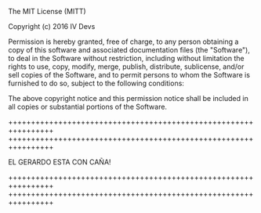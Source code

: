 The MIT License (MITT)

Copyright (c) 2016 IV Devs

Permission is hereby granted, free of charge, to any person obtaining a copy
of this software and associated documentation files (the "Software"), to deal
in the Software without restriction, including without limitation the rights
to use, copy, modify, merge, publish, distribute, sublicense, and/or sell
copies of the Software, and to permit persons to whom the Software is
furnished to do so, subject to the following conditions:

The above copyright notice and this permission notice shall be included in all
copies or substantial portions of the Software.


++++++++++++++++++++++++++++++++++++++++++++++++++++++++++++++++
++++++++++++++++++++++++++++++++++++++++++++++++++++++++++++++++

EL GERARDO ESTA CON CAÑA!

++++++++++++++++++++++++++++++++++++++++++++++++++++++++++++++++
++++++++++++++++++++++++++++++++++++++++++++++++++++++++++++++++

